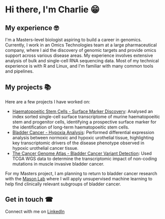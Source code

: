 # Hi there, I'm Charlie 😁

## My experience 🤓
I'm a Masters-level biologist aspiring to build a career in genomics. Currently, I work in an Omics Technologies team at a large pharmaceutical company, where I aid the discovery of genomic targets and provide omics support across various disease areas. 
My experience involves extensive analysis of bulk and single-cell RNA sequencing data. Most of my technical experience is with R and Linux, and I'm familiar with many common tools and pipelines. 

## My projects 📚
Here are a few projects I have worked on: 
- [Haematopoeitic Stem Cells - Surface Marker Discovery](https://github.com/cb2139/mouse_blood_stem_cells.git): Analysed an index sorted single-cell surface transcriptome of murine haematopoeitic stem and progenitor cells, identifying a prospective surface marker for the identification of long-term haematopoeitic stem cells.   
- [Bladder Cancer - Hypoxia Analysis](https://github.com/cb2139/blca_hypoxia.git): Performed differential expression analysis between normoxic and hypoxic urothelial tissue, highlighting key transcriptomic drivers of the disease phenotype observed in hypoxic urothelial cancer tissue. 
- [The Cancer Genome Atlas - Bladder Cancer Variant Detection](https://github.com/cb2139/blca_nc-mutations.git): Used TCGA WGS data to determine the transcriptomic impact of non-coding mutations in muscle invasive bladder cancer. 

For my Masters project, I am planning to return to bladder cancer research with the [Mason Lab](https://asmasonomics.github.io/) where I will apply unsupervised machine learning to help find clinically relevant subgroups of bladder cancer.   

## Get in touch ☎
Connect with me on [LinkedIn](www.linkedin.com/in/charlie-barker-807104254)
